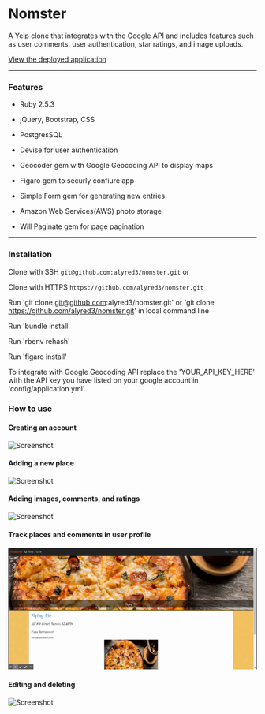 # Nomster

A Yelp clone that integrates with the Google API and includes features such as user comments, user authentication, star ratings, and image uploads.

[View the deployed application](https://nomster-alyssa-redman.herokuapp.com/)

______

### Features

* Ruby 2.5.3

* jQuery, Bootstrap, CSS

* PostgresSQL

* Devise for user authentication

* Geocoder gem with Google Geocoding API to display maps

* Figaro gem to securly confiure app

* Simple Form gem for generating new entries

* Amazon Web Services(AWS) photo storage

* Will Paginate gem for page pagination

_____

### Installation 

Clone with SSH `git@github.com:alyred3/nomster.git` or

Clone with HTTPS `https://github.com/alyred3/nomster.git`

Run 'git clone git@github.com:alyred3/nomster.git' or 'git clone https://github.com/alyred3/nomster.git' in local command line

Run 'bundle install'

Run 'rbenv rehash'

Run 'figaro install'

To integrate with Google Geocoding API replace the 'YOUR_API_KEY_HERE' with the API key you have listed on your google account in 'config/application.yml'.


### How to use

#### Creating an account
![Screenshot](app/assets/images/create.gif)


#### Adding a new place
![Screenshot](app/assets/images/new.gif)

#### Adding images, comments, and ratings
![Screenshot](app/assets/images/add.gif)

#### Track places and comments in user profile
![Screenshot](app/assets/images/profile.gif)

#### Editing and deleting 
![Screenshot](app/assets/images/editdelete.gif)



